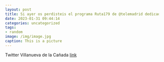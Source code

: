 ```yaml
---
layout: post
title: Si ayer os perdisteis el programa Ruta179 de @telemadrid dedicado a VillanuevaDeLaCañada, podéis verlo a través de este enlace...
date: 2023-01-31 09:44:14
categories: uncategorized
tags:
- random
image: /img/image.jpg
caption: This is a picture
---
```

Twitter Villanueva de la Cañada [link](https://twitter.com/AytoVDLCanada/status/1620083124767195138)

